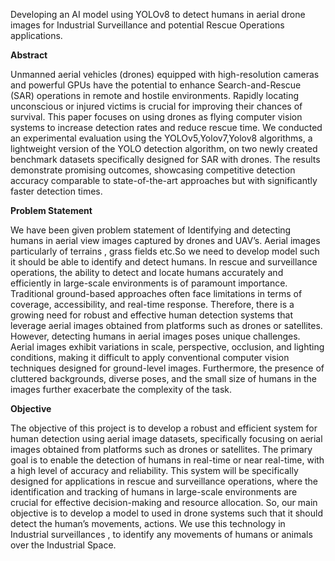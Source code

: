 Developing an AI model using YOLOv8 to detect humans in aerial drone images for Industrial Surveillance and potential Rescue Operations applications.

**Abstract**

Unmanned aerial vehicles (drones) equipped with high-resolution cameras and powerful GPUs 
have the potential to enhance Search-and-Rescue (SAR) operations in remote and hostile 
environments. Rapidly locating unconscious or injured victims is crucial for improving their 
chances of survival. This paper focuses on using drones as flying computer vision systems to 
increase detection rates and reduce rescue time. We conducted an experimental evaluation 
using the YOLOv5,Yolov7,Yolov8 algorithms, a lightweight version of the YOLO detection 
algorithm, on two newly created benchmark datasets specifically designed for SAR with 
drones. The results demonstrate promising outcomes, showcasing competitive detection 
accuracy comparable to state-of-the-art approaches but with significantly faster detection 
times.

**Problem Statement**

We have been given problem statement of Identifying and detecting humans in aerial view 
images captured by drones and UAV’s. Aerial images particularly of terrains , grass fields 
etc.So we need to develop model such it should be able to identify and detect humans.
In rescue and surveillance operations, the ability to detect and locate humans accurately and 
efficiently in large-scale environments is of paramount importance. Traditional ground-based 
approaches often face limitations in terms of coverage, accessibility, and real-time response. 
Therefore, there is a growing need for robust and effective human detection systems that 
leverage aerial images obtained from platforms such as drones or satellites.
However, detecting humans in aerial images poses unique challenges. Aerial images exhibit 
variations in scale, perspective, occlusion, and lighting conditions, making it difficult to apply 
conventional computer vision techniques designed for ground-level images. Furthermore, the 
presence of cluttered backgrounds, diverse poses, and the small size of humans in the images 
further exacerbate the complexity of the task.

**Objective**

The objective of this project is to develop a robust and efficient system for human detection 
using aerial image datasets, specifically focusing on aerial images obtained from platforms 
such as drones or satellites. The primary goal is to enable the detection of humans in real-time 
or near real-time, with a high level of accuracy and reliability. This system will be specifically 
designed for applications in rescue and surveillance operations, where the identification and 
tracking of humans in large-scale environments are crucial for effective decision-making and 
resource allocation.
So, our main objective is to develop a model to used in drone systems such that it should detect 
the human’s movements, actions. We use this technology in Industrial surveillances , to 
identify any movements of humans or animals over the Industrial Space.
